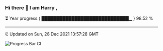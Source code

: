 ### Hi there 👋 I am Harry , 

⏳ Year progress { █████████████████████████████▁ } 98.52 %

---

⏰ Updated on Sun, 26 Dec 2021 13:57:28 GMT

![Progress Bar CI](https://github.com/duykhang68/duykhang68/workflows/Progress%20Bar%20CI/badge.svg)

